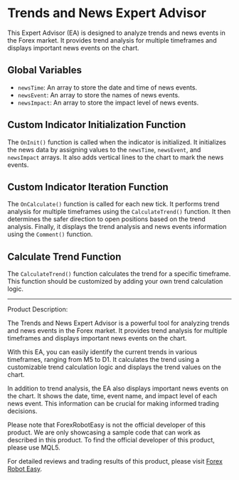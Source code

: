 # Trends and News Expert Advisor

This Expert Advisor (EA) is designed to analyze trends and news events in the Forex market. It provides trend analysis for multiple timeframes and displays important news events on the chart.

## Global Variables
- `newsTime`: An array to store the date and time of news events.
- `newsEvent`: An array to store the names of news events.
- `newsImpact`: An array to store the impact level of news events.

## Custom Indicator Initialization Function
The `OnInit()` function is called when the indicator is initialized. It initializes the news data by assigning values to the `newsTime`, `newsEvent`, and `newsImpact` arrays. It also adds vertical lines to the chart to mark the news events.

## Custom Indicator Iteration Function
The `OnCalculate()` function is called for each new tick. It performs trend analysis for multiple timeframes using the `CalculateTrend()` function. It then determines the safer direction to open positions based on the trend analysis. Finally, it displays the trend analysis and news events information using the `Comment()` function.

## Calculate Trend Function
The `CalculateTrend()` function calculates the trend for a specific timeframe. This function should be customized by adding your own trend calculation logic.

---

Product Description:

The Trends and News Expert Advisor is a powerful tool for analyzing trends and news events in the Forex market. It provides trend analysis for multiple timeframes and displays important news events on the chart.

With this EA, you can easily identify the current trends in various timeframes, ranging from M5 to D1. It calculates the trend using a customizable trend calculation logic and displays the trend values on the chart.

In addition to trend analysis, the EA also displays important news events on the chart. It shows the date, time, event name, and impact level of each news event. This information can be crucial for making informed trading decisions.

Please note that ForexRobotEasy is not the official developer of this product. We are only showcasing a sample code that can work as described in this product. To find the official developer of this product, please use MQL5.

For detailed reviews and trading results of this product, please visit [Forex Robot Easy](https://forexroboteasy.com/forex-robot-review/trends-and-news-forex-software-review-of-real-results/).
